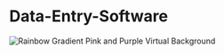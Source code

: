 # Data-Entry-Software
![Rainbow Gradient Pink and Purple Virtual Background](https://github.com/ashwinx09/Data-Entry-Software/assets/171764710/a6465672-62b2-4cc2-aff3-3b4705756e8d)
